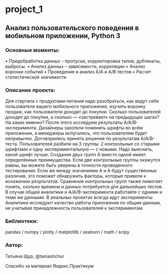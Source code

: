 # project_1
## Анализ пользовательского поведения в мобильном приложении, Python 3

### Основные моменты: 
•	Предобработка данных – пропуски, корректировка типов, дубликаты, выбросы.
•	Анализ данных – зависимости, корреляции
•	Анализ воронки событий
•	Проведение и анализ A/A и A/B тестов
•	Расчет статистической значимости


### Описание проекта:
Для стартапа с продуктами питания надо разобраться, как ведут себя пользователи вашего мобильного приложения, изучить воронку продаж, как пользователи доходят до покупки. Сколько пользователей доходит до покупки, а сколько — «застревает» на предыдущих шагах? На каких именно? После этого исследуем результаты A/A/B-эксперимента. Дизайнеры захотели поменять шрифты во всём приложении, а менеджеры испугались, что пользователям будет непривычно. Договорились принять решение по результатам A/A/B-теста. Пользователей разбили на 3 группы: 2 контрольные со старыми шрифтами и одну экспериментальную — с новыми. Надо выяснить, какой шрифт лучше. Создание двух групп A вместо одной имеет определённые преимущества. Если две контрольные группы окажутся равны, вы можете быть уверены в точности проведенного тестирования. Если же между значениями A и A будут существенные различия, это поможет обнаружить факторы, которые привели к искажению результатов. Сравнение контрольных групп также помогает понять, сколько времени и данных потребуется для дальнейших тестов. В случае общей аналитики и A/A/B-эксперимента работайте с одними и теми же данными. В реальных проектах всегда идут эксперименты. Аналитики исследуют качество работы приложения по общим данным, не учитывая принадлежность пользователей к экспериментам.

### Библиотеки: 
pandas / numpy / plotly / matplotlib / seaborn / math / scipy

### Автор: 
Татьяна Щур, @taniashchur

Спасибо за материал Яндекс.Практикум
